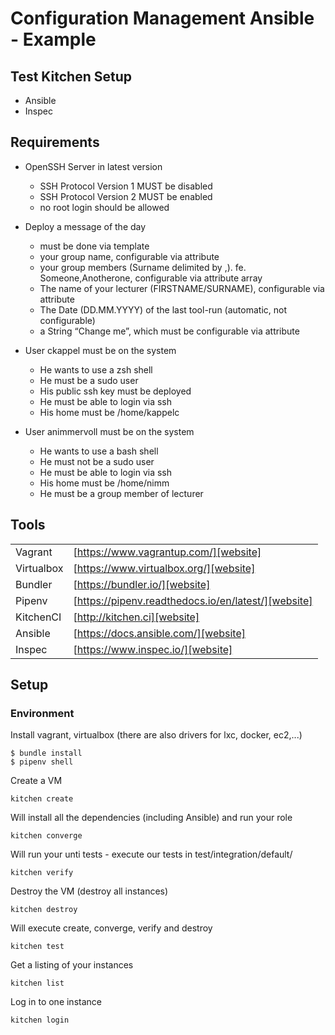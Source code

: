 # Configuration Management Ansible - Example

## Test Kitchen Setup
- Ansible
- Inspec

## Requirements
- OpenSSH Server in latest version
    - SSH Protocol Version 1 MUST be disabled
    - SSH Protocol Version 2 MUST be enabled
    - no root login should be allowed

- Deploy a message of the day
    - must be done via template
    - your group name, configurable via attribute
    - your group members (Surname delimited by ,). fe. Someone,Anotherone, configurable via attribute array
    - The name of your lecturer (FIRSTNAME/SURNAME), configurable via attribute
    - The Date (DD.MM.YYYY) of the last tool-run (automatic, not configurable)
    - a String “Change me”, which must be configurable via attribute

- User ckappel must be on the system
    - He wants to use a zsh shell
    - He must be a sudo user
    - His public ssh key must be deployed
    - He must be able to login via ssh
    - His home must be /home/kappelc
- User animmervoll must be on the system
    - He wants to use a bash shell
    - He must not be a sudo user
    - He must be able to login via ssh
    - His home must be /home/nimm
    - He must be a group member of lecturer


## Tools

|             |                                                     |
| ----------- | ----------------------------------------------------|
| Vagrant     | [https://www.vagrantup.com/][website]				|
| Virtualbox  | [https://www.virtualbox.org/][website]				|
| Bundler     | [https://bundler.io/][website]	                    |
| Pipenv      | [https://pipenv.readthedocs.io/en/latest/][website] |
| KitchenCI   | [http://kitchen.ci][website]                        |
| Ansible     | [https://docs.ansible.com/][website]                |
| Inspec      | [https://www.inspec.io/][website]                   |

## Setup

### Environment

Install vagrant, virtualbox (there are also drivers for lxc, docker, ec2,...)

```
$ bundle install
$ pipenv shell
```


Create a VM
```
kitchen create
```

Will install all the dependencies (including Ansible) and run your role
```
kitchen converge
```

Will run your unti tests - execute our tests in test/integration/default/
```
kitchen verify
```

Destroy the VM (destroy all instances)
```
kitchen destroy
```

Will execute create, converge, verify and destroy
```
kitchen test
```

Get a listing of your instances
```
kitchen list
```

Log in to one instance
```
kitchen login
```


